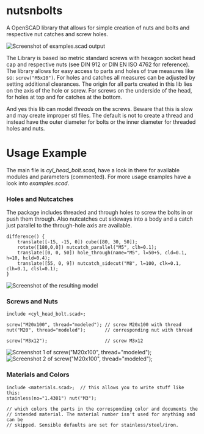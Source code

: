 nutsnbolts
==========

A OpenSCAD library that allows for simple creation of nuts and bolts and respective nut catches and screw holes.

![Screenshot of examples.scad output](http://i.imgur.com/f0snG.png)

The Library is based iso metric standard screws with hexagon socket head cap and respective nuts (see DIN 912 or DIN EN ISO 4762 for reference). The library allows for easy access to parts and holes of true measures like so: `screw("M5x10")`. For holes and catches all measures can be adjusted by setting additional clearances.
The origin for all parts created in this lib lies on the axis of the hole or screw. For screws on the underside of the head, for holes at top and for catches at the bottom.

And yes this lib can model *threads* on the screws. Beware that this is slow and may create improper stl files. The default is not to create a thread and instead have the outer diameter for bolts or the inner diameter for threaded holes and nuts.


Usage Example
=============
The main file is *cyl_head_bolt.scad*, have a look in there for available modules and parameters (commented).
For more usage examples have a look into *examples.scad*.


### Holes and Nutcatches
The package includes threaded and through holes to screw the bolts in or push them through.
Also nutcatches cut sideways into a body and a catch just parallel to the through-hole axis are available.
	
	difference() {
		translate([-15, -15, 0]) cube([80, 30, 50]);
		rotate([180,0,0]) nutcatch_parallel("M5", clh=0.1);
		translate([0, 0, 50]) hole_through(name="M5", l=50+5, cld=0.1, h=10, hcld=0.4);
		translate([55, 0, 9]) nutcatch_sidecut("M8", l=100, clk=0.1, clh=0.1, clsl=0.1);
	}

![Screenshot of the resulting model](http://i.imgur.com/8pFyggB.png)

### Screws and Nuts
	include <cyl_head_bolt.scad>;

	screw("M20x100", thread="modeled"); // screw M20x100 with thread
	nut("M20", thread="modeled");       // corresponding nut with thread
			    
	screw("M3x12");                     // screw M3x12

![Screenshot 1 of screw("M20x100", thread="modeled");](http://i.imgur.com/tIFTW.png)
![Screenshot 2 of screw("M20x100", thread="modeled");](http://i.imgur.com/AfHBo.png)



### Materials and Colors


	include <materials.scad>;  // this allows you to write stuff like this:
	stainless(no="1.4301") nut("M3");

	// which colors the parts in the corresponding color and documents the
	// intended material. The material number isn't used for anything and can be
	// skipped. Sensible defaults are set for stainless/steel/iron.




